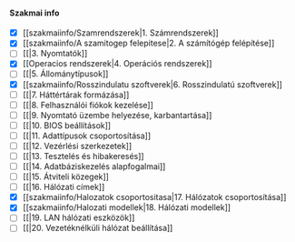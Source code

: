 #### Szakmai info
- [x] [[szakmaiinfo/Szamrendszerek|1. Számrendszerek]]
- [x] [[szakmaiinfo/A szamitogep felepitese|2. A számítógép felépítése]]
- [ ] [[|3. Nyomtatók]]
- [x] [[Operacios rendszerek|4. Operációs rendszerek]]
- [ ] [[|5. Állománytípusok]]
- [x] [[szakmaiinfo/Rosszindulatu szoftverek|6. Rosszindulatú szoftverek]]
- [ ] [[|7. Háttértárak formázása]]
- [ ] [[|8. Felhasználói fiókok kezelése]]
- [ ] [[|9. Nyomtató üzembe helyezése, karbantartása]]
- [ ] [[|10. BIOS beállítások]]
- [ ] [[|11. Adattípusok csoportosítása]]
- [ ] [[|12. Vezérlési szerkezetek]]
- [ ] [[|13. Tesztelés és hibakeresés]]
- [ ] [[|14. Adatbáziskezelés alapfogalmai]]
- [ ] [[|15. Átviteli közegek]]
- [ ] [[|16. Hálózati címek]]
- [x] [[szakmaiinfo/Halozatok csoportositasa|17. Hálózatok csoportosítása]]
- [x] [[szakmaiinfo/Halozati modellek|18. Hálózati modellek]]
- [ ] [[|19. LAN hálózati eszközök]]
- [ ] [[|20. Vezetéknélküli hálózat beállítása]]